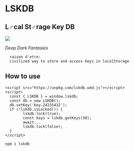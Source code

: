 # LSKDB
## L♂cal St♂rage Key DB
![](https://encrypted-tbn0.gstatic.com/images?q=tbn:ANd9GcQubeF9ytu4axK5_hfm30kFuwqvQjaigCw-tQ&s)
 
 _Deep Dark Fantasies_

```
  raison d'etre:
  civilized way to store and access keys in localStorage
```
## How to use
```
<script src="https://unpkg.com/lskdb.umd.js"></script>
<script>
  const { LSKDB } = window.lskdb;
  const db = new LSKDB();
  db.setKey('key-24235432');
  if (!lskdb.isLocked()) {
        lskdb.lock(true);
        const keys = lskdb.getKeys(30);
        await...
        lskdb.lock(false);
  }
</script>
```
```
npm i lskdb
```
